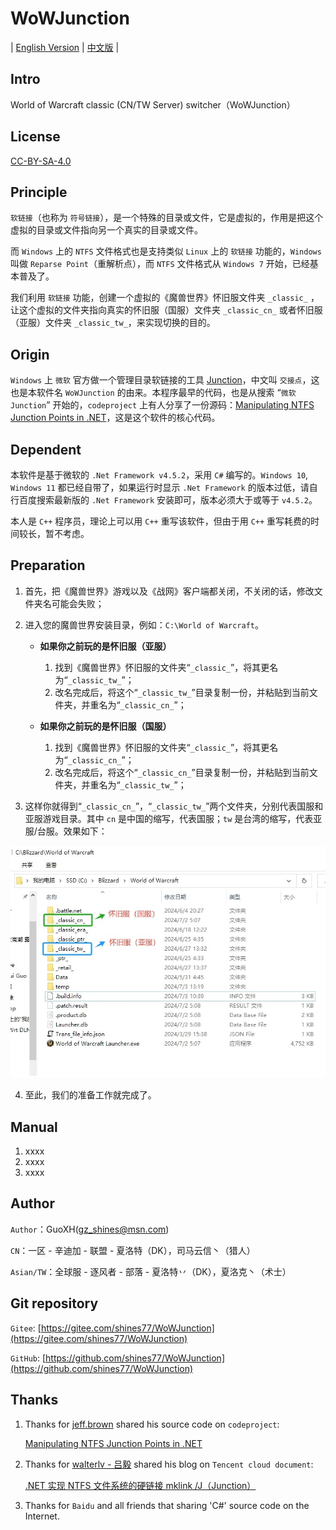 # WoWJunction

| [English Version](./README.en.md) | [中文版](./README.md) |

## Intro

World of Warcraft classic (CN/TW Server) switcher（WoWJunction）

## License

[CC-BY-SA-4.0](./CC-BY-SA-4.0.en.md)

## Principle

`软链接`（也称为 `符号链接`），是一个特殊的目录或文件，它是虚拟的，作用是把这个虚拟的目录或文件指向另一个真实的目录或文件。

而 `Windows` 上的 `NTFS` 文件格式也是支持类似 `Linux` 上的 `软链接` 功能的，`Windows` 叫做 `Reparse Point`（重解析点），而 `NTFS` 文件格式从 `Windows 7` 开始，已经基本普及了。

我们利用 `软链接` 功能，创建一个虚拟的《魔兽世界》怀旧服文件夹 `_classic_` ，让这个虚拟的文件夹指向真实的怀旧服（国服）文件夹 `_classic_cn_` 或者怀旧服（亚服）文件夹 `_classic_tw_`，来实现切换的目的。

## Origin

`Windows` 上 `微软` 官方做一个管理目录软链接的工具 [Junction](https://learn.microsoft.com/zh-cn/sysinternals/downloads/junction)，中文叫 `交接点`，这也是本软件名 `WoWJunction` 的由来。本程序最早的代码，也是从搜索 “`微软 Junction`” 开始的，`codeproject` 上有人分享了一份源码：[Manipulating NTFS Junction Points in .NET](https://www.codeproject.com/Articles/15633/Manipulating-NTFS-Junction-Points-in-NET)，这是这个软件的核心代码。

## Dependent

本软件是基于微软的 `.Net Framework v4.5.2`，采用 `C#` 编写的。`Windows 10`, `Windows 11` 都已经自带了，如果运行时显示 `.Net Framework` 的版本过低，请自行百度搜索最新版的 `.Net Framework` 安装即可，版本必须大于或等于 `v4.5.2`。

本人是 `C++` 程序员，理论上可以用 `C++` 重写该软件，但由于用 `C++` 重写耗费的时间较长，暂不考虑。

## Preparation

1. 首先，把《魔兽世界》游戏以及《战网》客户端都关闭，不关闭的话，修改文件夹名可能会失败；
2. 进入您的魔兽世界安装目录，例如：`C:\World of Warcraft`。

    * **如果你之前玩的是怀旧服（亚服）**

        1. 找到《魔兽世界》怀旧服的文件夹“`_classic_`”，将其更名为“`_classic_tw_`”；
        2. 改名完成后，将这个“`_classic_tw_`”目录复制一份，并粘贴到当前文件夹，并重名为“`_classic_cn_`”；

    * **如果你之前玩的是怀旧服（国服）**

        1. 找到《魔兽世界》怀旧服的文件夹“`_classic_`”，将其更名为“`_classic_cn_`”；
        2. 改名完成后，将这个“`_classic_cn_`”目录复制一份，并粘贴到当前文件夹，并重名为“`_classic_tw_`”；

3. 这样你就得到“`_classic_cn_`”，“`_classic_tw_`”两个文件夹，分别代表国服和亚服游戏目录。其中 `cn` 是中国的缩写，代表国服；`tw` 是台湾的缩写，代表亚服/台服。效果如下：

![两个目录改名后的效果](./doc/images/rename-folders.png)

4. 至此，我们的准备工作就完成了。

## Manual

1. xxxx
2. xxxx
3. xxxx

## Author

`Author`：GuoXH([gz_shines@msn.com](mailto:gz_shines@msn.com))

`CN`：一区 - 辛迪加 - 联盟 - 夏洛特（DK），司马云信丶（猎人）

`Asian/TW`：全球服 - 逐风者 - 部落 - 夏洛特丷（DK），夏洛克丶（术士）

## Git repository

`Gitee`: [https://gitee.com/shines77/WoWJunction](https://gitee.com/shines77/WoWJunction)

`GitHub`: [https://github.com/shines77/WoWJunction](https://github.com/shines77/WoWJunction)

## Thanks

1. Thanks for [jeff.brown](https://www.codeproject.com/script/Membership/View.aspx?mid=1994253) shared his source code on `codeproject`:

    [Manipulating NTFS Junction Points in .NET](https://www.codeproject.com/Articles/15633/Manipulating-NTFS-Junction-Points-in-NET)

2. Thanks for [walterlv - 吕毅](https://cloud.tencent.com/developer/column/71200) shared his blog on `Tencent cloud document`:

    [.NET 实现 NTFS 文件系统的硬链接 mklink /J（Junction）](https://cloud.tencent.com/developer/article/2348956)

3. Thanks for `Baidu` and all friends that sharing 'C#' source code on the Internet.
